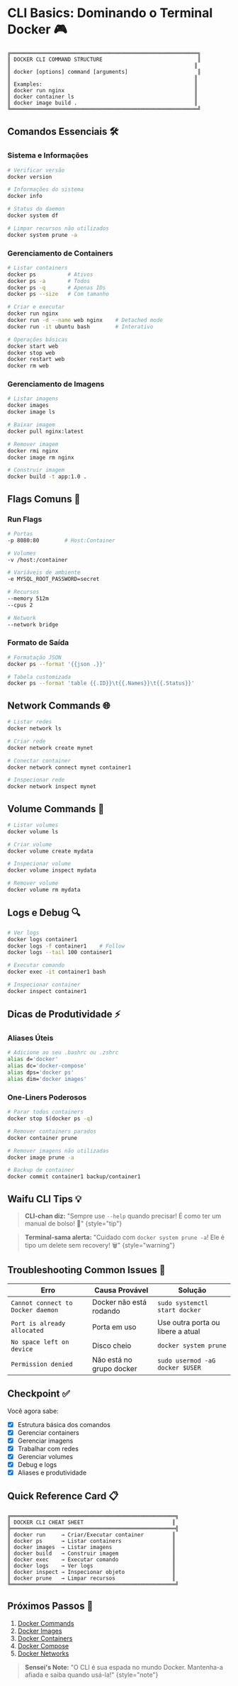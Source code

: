 # CLI Basics: Dominando o Terminal Docker 🎮

```ascii
╔═══════════════════════════════════════════════════════════╗
║ DOCKER CLI COMMAND STRUCTURE                              ║
║                                                          ║
║ docker [options] command [arguments]                      ║
║                                                          ║
║ Examples:                                                ║
║ docker run nginx                                         ║
║ docker container ls                                      ║
║ docker image build .                                     ║
╚═══════════════════════════════════════════════════════════╝
```

## Comandos Essenciais 🛠️

### Sistema e Informações
```bash
# Verificar versão
docker version

# Informações do sistema
docker info

# Status do daemon
docker system df

# Limpar recursos não utilizados
docker system prune -a
```

### Gerenciamento de Containers
```bash
# Listar containers
docker ps          # Ativos
docker ps -a       # Todos
docker ps -q       # Apenas IDs
docker ps --size   # Com tamanho

# Criar e executar
docker run nginx
docker run -d --name web nginx    # Detached mode
docker run -it ubuntu bash        # Interativo

# Operações básicas
docker start web
docker stop web
docker restart web
docker rm web
```

### Gerenciamento de Imagens
```bash
# Listar imagens
docker images
docker image ls

# Baixar imagem
docker pull nginx:latest

# Remover imagem
docker rmi nginx
docker image rm nginx

# Construir imagem
docker build -t app:1.0 .
```

## Flags Comuns 🚩

### Run Flags
```bash
# Portas
-p 8080:80        # Host:Container

# Volumes
-v /host:/container

# Variáveis de ambiente
-e MYSQL_ROOT_PASSWORD=secret

# Recursos
--memory 512m
--cpus 2

# Network
--network bridge
```

### Formato de Saída
```bash
# Formatação JSON
docker ps --format '{{json .}}'

# Tabela customizada
docker ps --format 'table {{.ID}}\t{{.Names}}\t{{.Status}}'
```

## Network Commands 🌐

```bash
# Listar redes
docker network ls

# Criar rede
docker network create mynet

# Conectar container
docker network connect mynet container1

# Inspecionar rede
docker network inspect mynet
```

## Volume Commands 💾

```bash
# Listar volumes
docker volume ls

# Criar volume
docker volume create mydata

# Inspecionar volume
docker volume inspect mydata

# Remover volume
docker volume rm mydata
```

## Logs e Debug 🔍

```bash
# Ver logs
docker logs container1
docker logs -f container1    # Follow
docker logs --tail 100 container1

# Executar comando
docker exec -it container1 bash

# Inspecionar container
docker inspect container1
```

## Dicas de Produtividade ⚡

### Aliases Úteis
```bash
# Adicione ao seu .bashrc ou .zshrc
alias d='docker'
alias dc='docker-compose'
alias dps='docker ps'
alias dim='docker images'
```

### One-Liners Poderosos
```bash
# Parar todos containers
docker stop $(docker ps -q)

# Remover containers parados
docker container prune

# Remover imagens não utilizadas
docker image prune -a

# Backup de container
docker commit container1 backup/container1
```

## Waifu CLI Tips 💡

> **CLI-chan diz:** "Sempre use `--help` quando precisar! É como ter um manual de bolso! 📖"
{style="tip"}

> **Terminal-sama alerta:** "Cuidado com `docker system prune -a`! Ele é tipo um delete sem recovery! 🗑️"
{style="warning"}

## Troubleshooting Common Issues 🔧

| Erro | Causa Provável | Solução |
|------|----------------|---------|
| `Cannot connect to Docker daemon` | Docker não está rodando | `sudo systemctl start docker` |
| `Port is already allocated` | Porta em uso | Use outra porta ou libere a atual |
| `No space left on device` | Disco cheio | `docker system prune` |
| `Permission denied` | Não está no grupo docker | `sudo usermod -aG docker $USER` |

## Checkpoint ✅

Você agora sabe:
- [x] Estrutura básica dos comandos
- [x] Gerenciar containers
- [x] Gerenciar imagens
- [x] Trabalhar com redes
- [x] Gerenciar volumes
- [x] Debug e logs
- [x] Aliases e produtividade

## Quick Reference Card 📋

```ascii
╔════════════════════════════════════════════════════╗
║ DOCKER CLI CHEAT SHEET                            ║
╠════════════════════════════════════════════════════╣
║ docker run     → Criar/Executar container         ║
║ docker ps      → Listar containers                ║
║ docker images  → Listar imagens                   ║
║ docker build   → Construir imagem                 ║
║ docker exec    → Executar comando                 ║
║ docker logs    → Ver logs                         ║
║ docker inspect → Inspecionar objeto               ║
║ docker prune   → Limpar recursos                  ║
╚════════════════════════════════════════════════════╝
```

## Próximos Passos 🎯

1. [Docker Commands](docker-commands.md)
2. [Docker Images](docker-images.md)
3. [Docker Containers](docker-containers.md)
4. [Docker Compose](docker-compose-intro.md)
5. [Docker Networks](docker-networking.md)

> **Sensei's Note:** "O CLI é sua espada no mundo Docker. Mantenha-a afiada e saiba quando usá-la!"
{style="note"}